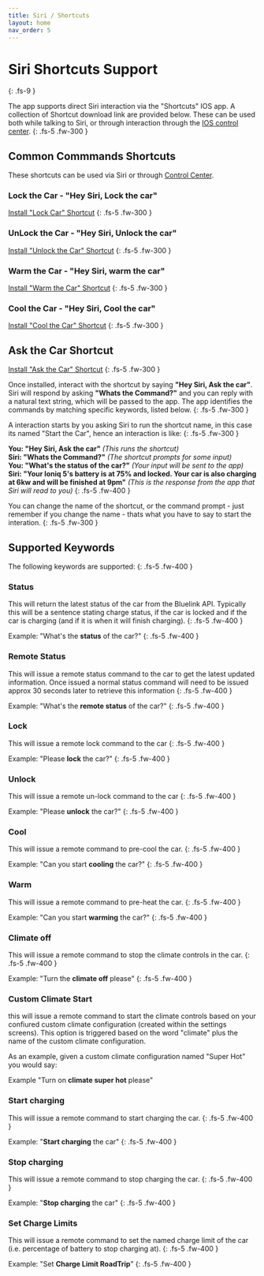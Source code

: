 ```yaml
---
title: Siri / Shortcuts
layout: home
nav_order: 5
---
```


# Siri Shortcuts Support
{: .fs-9 }

The app supports direct Siri interaction via the "Shortcuts" IOS app. A collection of Shortcut download link are provided below. These can be used both while talking to Siri, or through interaction through the [IOS control center](./control-center.md).
{: .fs-5 .fw-300 }

## Common Commmands Shortcuts

These shortcuts can be used via Siri or through [Control Center](./control-center.md).

### Lock the Car - "Hey Siri, Lock the car"
[Install "Lock Car" Shortcut](https://www.icloud.com/shortcuts/5b569f78ef00452b9d7fe4455635d36d)
{: .fs-5 .fw-300 }

### UnLock the Car - "Hey Siri, Unlock the car"
[Install "Unlock the Car" Shortcut](https://www.icloud.com/shortcuts/631cb0865dfc4358837485410eb2a46f)
{: .fs-5 .fw-300 }

### Warm the Car - "Hey Siri, warm the car"
[Install "Warm the Car" Shortcut](https://www.icloud.com/shortcuts/ea24582e07e44edea66b0d7a9773ea75)
{: .fs-5 .fw-300 }

### Cool the Car - "Hey Siri, Cool the car"
[Install "Cool the Car" Shortcut](https://www.icloud.com/shortcuts/486487c8d3c841feb9d4b46476eef294)
{: .fs-5 .fw-300 }



## Ask the Car Shortcut
[Install "Ask the Car" Shortcut](https://www.icloud.com/shortcuts/b3bd704fa2bf4c6dabceec096c291342)
{: .fs-5 .fw-300 }

Once installed, interact with the shortcut by saying **"Hey Siri, Ask the car"**. Siri will respond by asking **"Whats the Command?"** and you can reply with a natural text string, which will be passed to the app. The app identifies the commands by matching specific keywords, listed below.
{: .fs-5 .fw-300 }

A interaction starts by you asking Siri to run the shortcut name, in this case its named "Start the Car", hence an interaction is like: 
{: .fs-5 .fw-300 }

**You: "Hey Siri, Ask the car"**  *(This runs the shortcut)*  
**Siri: "Whats the Command?"**  *(The shortcut prompts for some input)*    
**You: "What's the status of the car?"**  *(Your input will be sent to the app)*   
**Siri: "Your Ioniq 5's battery is at 75% and locked. Your car is also charging at 6kw and will be finished at 9pm"** *(This is the response from the app that Siri will read to you)*
{: .fs-5 .fw-400 }

You can change the name of the shortcut, or the command prompt - just remember if you change the name - thats what you have to say to start the interation.
{: .fs-5 .fw-300 }

## Supported Keywords

The following keywords are supported:
{: .fs-5 .fw-400 }

### Status

This will return the latest status of the car from the Bluelink API. Typically this will be a sentence stating charge status, if the car is locked and if the car is charging (and if it is when it will finish charging).
{: .fs-5 .fw-400 }

Example: "What's the **status** of the car?"
{: .fs-5 .fw-400 }

### Remote Status

This will issue a remote status command to the car to get the latest updated information. Once issued a normal status command will need to be issued approx 30 seconds later to retrieve this information
{: .fs-5 .fw-400 }

Example: "What's the **remote status** of the car?"
{: .fs-5 .fw-400 }

### Lock

This will issue a remote lock command to the car
{: .fs-5 .fw-400 }

Example: "Please **lock** the car?"
{: .fs-5 .fw-400 }

### Unlock

This will issue a remote un-lock command to the car
{: .fs-5 .fw-400 }

Example: "Please **unlock** the car?"
{: .fs-5 .fw-400 }

### Cool

This will issue a remote command to pre-cool the car.
{: .fs-5 .fw-400 }

Example: "Can you start **cooling** the car?"
{: .fs-5 .fw-400 }

### Warm

This will issue a remote command to pre-heat the car.
{: .fs-5 .fw-400 }

Example: "Can you start **warming** the car?"
{: .fs-5 .fw-400 }

### Climate off

This will issue a remote command to stop the climate controls in the car.
{: .fs-5 .fw-400 }

Example: "Turn the **climate off** please"
{: .fs-5 .fw-400 }

### Custom Climate Start

this will issue a remote command to start the climate controls based on your confiured custom climate configuration (created within the settings screens). This option is triggered based on the word "climate" plus the name of the custom climate configuration. 

As an example, given a custom climate configuration named "Super Hot" you would say:

Example "Turn on **climate super hot** please"

### Start charging

This will issue a remote command to start charging the car.
{: .fs-5 .fw-400 }

Example: "**Start charging** the car"
{: .fs-5 .fw-400 }

### Stop charging

This will issue a remote command to stop charging the car.
{: .fs-5 .fw-400 }

Example: "**Stop charging** the car"
{: .fs-5 .fw-400 }

### Set Charge Limits
This will issue a remote command to set the named charge limit of the car (i.e. percentage of battery to stop charging at).
{: .fs-5 .fw-400 }

Example: "Set **Charge Limit RoadTrip**"
{: .fs-5 .fw-400 }